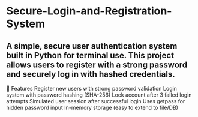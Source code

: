 # Secure-Login-and-Registration-System
A simple, secure user authentication system built in Python for terminal use. This project allows users to register with a strong password and securely log in with hashed credentials.
---
🚀 Features
Register new users with strong password validation
Login system with password hashing (SHA-256)
Lock account after 3 failed login attempts
Simulated user session after successful login
Uses getpass for hidden password input
In-memory storage (easy to extend to file/DB)
